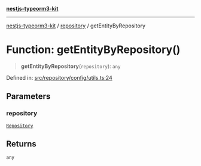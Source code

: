 [**nestjs-typeorm3-kit**](../../README.md)

***

[nestjs-typeorm3-kit](../../README.md) / [repository](../README.md) / getEntityByRepository

# Function: getEntityByRepository()

> **getEntityByRepository**(`repository`): `any`

Defined in: [src/repository/config/utils.ts:24](https://github.com/x302502/nestjs-typeorm3-kit/blob/6ef69742f766c1a8d18cd622a628a96085a8d4cc/src/repository/config/utils.ts#L24)

## Parameters

### repository

[`Repository`](../interfaces/Repository.md)

## Returns

`any`
